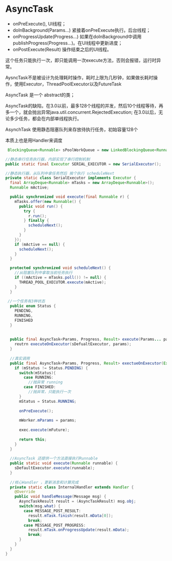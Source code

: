 # AsyncTask

- onPreExecute(), UI线程；
- doInBackground(Params…) 紧接着onPreExecute执行。后台线程；
- onProgressUpdate(Progress…) 如果在doInBackground中调用publishProgress(Progress...)。在UI线程中更新进度；
- onPostExecute(Result) 操作结束之后的UI线程。

这个任务只能执行一次，即只能调用一次execute方法，否则会报错，运行时异常。

AysncTask不是被设计为处理耗时操作，耗时上限为几秒钟，如果做长耗时操作，使用Executor，ThreadPoolExecutor以及FutureTask

AsyncTask 是一个 abstract的类；

AsyncTask的缺陷，在3.0以前，最多128个线程的并发，然后10个线程等待，再多一个，就会抛出异常java.util.concurrent.RejectedExecution; 在3.0以后，无论多少任务，都会在内部单线程执行。



AsynchTask 使用静态阻塞队列来存放待执行任务，初始容量128个

本质上也是用Handler来调度



```java
 BlockingQueue<Runnable> sPoolWorkQueue = new LinkedBlockingQueue<Runnable>(128);

//静态串行任务执行器，内部实现了串行控制机制
public static final Executor SERIAL_EXECUTOR = new SerialExecutor();

//静态执行器，从队列中拿任务然后 挨个执行 scheduleNext
private static class SerialExecutor implements Executor {
  final ArrayDeque<Runnable> mTasks = new ArrayDeque<Runnable>();
  Runnable mActive;

  public synchronized void execute(final Runnable r) {
    mTasks.offer(new Runnable() {
      public void run() {
        try {
          r.run();
        } finally {
          scheduleNext();
        }
      }
    });
    if (mActive == null) {
      scheduleNext();
    }
  }

  protected synchronized void scheduleNext() {
    //从阻塞队列中拿取当前任务执行
    if ((mActive = mTasks.poll()) != null) {
      THREAD_POOL_EXECUTOR.execute(mActive);
    }
  }
  
 //一个任务有3种状态
  public enum Status {
    PENDING,
   	RUNNING,
    FINISHED
  }
  
  
  public final AsyncTask<Params, Progress, Result> execute(Params... params) {
	reutrn executeOnExecutor(sDefualtExecutor, params); 
  }
  
  //真实调用
  public final AsyncTask<Params, Progress, Result> exectueOnExecutor(Executor exec, Params... params) {
    if (mStatus != Status.PENDING) {
      switch(mStatus){
        case RUNNING:
          //抛异常 running
        case FINISHED:
          //抛异常，只能执行一次
      }
      mStatus = Status.RUNNING;
      
      onPreExecute();
      
      mWorker.mParams = params;
      
      exec.execute(mFuture);
      
      return this;
    }
  }
 
  //AsyncTask 还提供一个方法直接执行Runnable
  public static void execute(Runnable runnable) {
    sDefaultExecutor.execute(runnable);
  }
  
  //核心Handler ，更新消息和计算完成
  private static class InternalHandler extends Handler {
    @Override
    public void handleMessage(Message msg) {
      AsyncTaskResult result = (AsyncTaskResult) msg.obj;
      switch(msg.what) {
        case MESSAGE_POST_RESULT:
          result.mTask.finish(result.mData[0]);
          break;
        case MESSAGE_POST_PROGRESS:
          result.mTask.onProgressUpdate(result.mData);
          break;
      }
    }
  }
}
```


